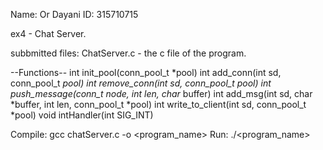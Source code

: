 Name: Or Dayani
ID: 315710715

ex4 - Chat Server.

subbmitted files:
ChatServer.c - the c file of the program.

 --Functions--
int init_pool(conn_pool_t *pool)
int add_conn(int sd, conn_pool_t *pool)
int remove_conn(int sd, conn_pool_t *pool)
int push_message(conn_t* node, int len, char* buffer)
int add_msg(int sd, char *buffer, int len, conn_pool_t *pool)
int write_to_client(int sd, conn_pool_t *pool)
void intHandler(int SIG_INT)

Compile: 
gcc chatServer.c -o <program_name>
Run:
./<program_name>
